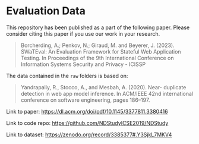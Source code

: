 # Evaluation Data

This repository has been published as a part of the following paper. Please consider citing this paper if you use our work in your research.

> Borcherding, A.; Penkov, N.; Giraud, M. and Beyerer, J. (2023). SWaTEval: An Evaluation Framework for Stateful Web Application Testing. In Proceedings of the 9th International Conference on Information Systems Security and Privacy - ICISSP

The data contained in the  `raw` folders is based on:

> Yandrapally, R., Stocco, A., and Mesbah, A. (2020). Near-
duplicate detection in web app model inference. In
ACM/IEEE 42nd international conference on software
engineering, pages 186–197.

Link to paper: https://dl.acm.org/doi/pdf/10.1145/3377811.3380416

Link to code repo: https://github.com/NDStudyICSE2019/NDStudy

Link to dataset: https://zenodo.org/record/3385377#.Y3SjkL7MKV4

